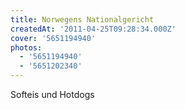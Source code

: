 ```yaml
---
title: Norwegens Nationalgericht
createdAt: '2011-04-25T09:28:34.000Z'
cover: '5651194940'
photos:
  - '5651194940'
  - '5651202340'
---
```


Softeis und Hotdogs